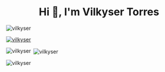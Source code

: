 <h1 align="center">Hi 👋, I'm Vilkyser Torres</h1>
<!-- <h3 align="center">A passionate Fullstack Developer from Philippines</h3> -->

<p align="left"> <img src="https://komarev.com/ghpvc/?username=vilkyser&label=Profile%20views&color=0e75b6&style=flat" alt="vilkyser" /> </p>

<p align="left"> <a href="https://github.com/ryo-ma/github-profile-trophy"><img src="https://github-profile-trophy.vercel.app/?username=vilkyser" alt="vilkyser" /></a> </p>


<p><img align="left" src="https://github-readme-stats.vercel.app/api/top-langs?username=vilkyser&show_icons=true&locale=en&layout=compact" alt="vilkyser" /></p>

<p>&nbsp;<img align="center" src="https://github-readme-stats.vercel.app/api?username=vilkyser&show_icons=true&locale=en" alt="vilkyser" /></p>

<p><img align="center" src="https://github-readme-streak-stats.herokuapp.com/?user=vilkyser&" alt="vilkyser" /></p>
